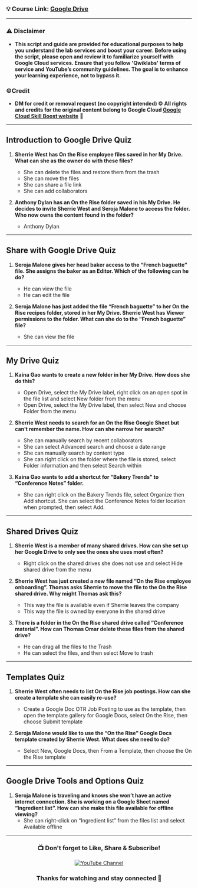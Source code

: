 ### 💡 Course Link: [Google Drive](https://www.cloudskillsboost.google/course_templates/199)

---

### ⚠️ Disclaimer
- **This script and guide are provided for educational purposes to help you understand the lab services and boost your career. Before using the script, please open and review it to familiarize yourself with Google Cloud services. Ensure that you follow 'Qwiklabs' terms of service and YouTube’s community guidelines. The goal is to enhance your learning experience, not to bypass it.**

### ©Credit
- **DM for credit or removal request (no copyright intended) © All rights and credits for the original content belong to Google Cloud [Google Cloud Skill Boost website](https://www.cloudskillsboost.google/)** 🙏

---

## **Introduction to Google Drive Quiz**

1. **Sherrie West has On the Rise employee files saved in her My Drive. What can she as the owner do with these files?**  
   - She can delete the files and restore them from the trash  
   - She can move the files  
   - She can share a file link  
   - She can add collaborators

2. **Anthony Dylan has an On the Rise folder saved in his My Drive. He decides to invite Sherrie West and Seroja Malone to access the folder. Who now owns the content found in the folder?**  
   - Anthony Dylan

---

## **Share with Google Drive Quiz**

1. **Seroja Malone gives her head baker access to the “French baguette” file. She assigns the baker as an Editor. Which of the following can he do?**  
   - He can view the file  
   - He can edit the file

2. **Seroja Malone has just added the file “French baguette” to her On the Rise recipes folder, stored in her My Drive. Sherrie West has Viewer permissions to the folder. What can she do to the “French baguette” file?**  
   - She can view the file

---

## **My Drive Quiz**

1. **Kaina Gao wants to create a new folder in her My Drive. How does she do this?**  
   - Open Drive, select the My Drive label, right click on an open spot in the file list and select New folder from the menu  
   - Open Drive, select the My Drive label, then select New and choose Folder from the menu

2. **Sherrie West needs to search for an On the Rise Google Sheet but can’t remember the name. How can she narrow her search?**  
   - She can manually search by recent collaborators  
   - She can select Advanced search and choose a date range  
   - She can manually search by content type  
   - She can right click on the folder where the file is stored, select Folder information and then select Search within

3. **Kaina Gao wants to add a shortcut for “Bakery Trends” to “Conference Notes” folder.**  
   - She can right click on the Bakery Trends file, select Organize then Add shortcut. She can select the Conference Notes folder location when prompted, then select Add.

---

## **Shared Drives Quiz**

1. **Sherrie West is a member of many shared drives. How can she set up her Google Drive to only see the ones she uses most often?**  
   - Right click on the shared drives she does not use and select Hide shared drive from the menu

2. **Sherrie West has just created a new file named “On the Rise employee onboarding”. Thomas asks Sherrie to move the file to the On the Rise shared drive. Why might Thomas ask this?**  
   - This way the file is available even if Sherrie leaves the company  
   - This way the file is owned by everyone in the shared drive

3. **There is a folder in the On the Rise shared drive called “Conference material”. How can Thomas Omar delete these files from the shared drive?**  
   - He can drag all the files to the Trash  
   - He can select the files, and then select Move to trash

---

## **Templates Quiz**

1. **Sherrie West often needs to list On the Rise job postings. How can she create a template she can easily re-use?**  
   - Create a Google Doc OTR Job Posting to use as the template, then open the template gallery for Google Docs, select On the Rise, then choose Submit template

2. **Seroja Malone would like to use the “On the Rise” Google Docs template created by Sherrie West. What does she need to do?**  
   - Select New, Google Docs, then From a Template, then choose the On the Rise template

---

## **Google Drive Tools and Options Quiz**

1. **Seroja Malone is traveling and knows she won’t have an active internet connection. She is working on a Google Sheet named “Ingredient list”. How can she make this file available for offline viewing?**  
   - She can right-click on “Ingredient list” from the files list and select Available offline

---

<div align="center">
  <h3>📺 Don't forget to Like, Share & Subscribe!</h3>

  <a href="https://www.youtube.com/@ArcadeGenius-z1">
    <img src="https://img.shields.io/badge/YouTube-ArcadeGenius-FF0000?style=for-the-badge&logo=youtube&logoColor=white" alt="YouTube Channel">
  </a>

  <h3>Thanks for watching and stay connected 🙂</h3>
</div>